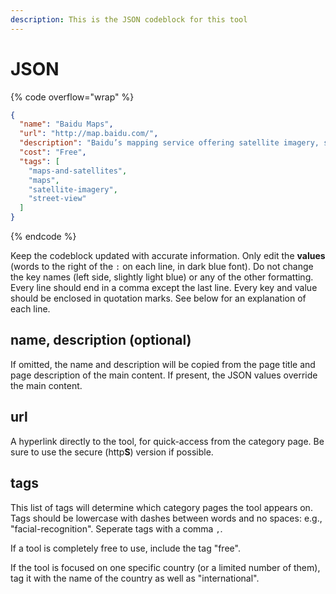 ```yaml
---
description: This is the JSON codeblock for this tool
---
```


# JSON

{% code overflow="wrap" %}
```json
{
  "name": "Baidu Maps",
  "url": "http://map.baidu.com/",
  "description": "Baidu’s mapping service offering satellite imagery, street maps, and streetview (“Panorama” - zh:百度全景).",
  "cost": "Free",
  "tags": [
    "maps-and-satellites",
    "maps",
    "satellite-imagery",
    "street-view"
  ]
}
```
{% endcode %}

Keep the codeblock updated with accurate information. Only edit the **values** (words to the right of the `:` on each line, in dark blue font). Do not change the key names (left side, slightly light blue) or any of the other formatting. Every line should end in a comma except the last line. Every key and value should be enclosed in quotation marks. See below for an explanation of each line.&#x20;

## name, description (optional)

If omitted, the name and description will be copied from the page title and page description of the main content. If present, the JSON values override the main content.

## url

A hyperlink directly to the tool, for quick-access from the category page. Be sure to use the secure (http**S**) version if possible.

## tags

This list of tags will determine which category pages the tool appears on. Tags should be lowercase with dashes between words and no spaces: e.g., "facial-recognition". Seperate tags with a comma `,`.

If a tool is completely free to use, include the tag "free".

If the tool is focused on one specific country (or a limited number of them), tag it with the name of the country as well as "international".

